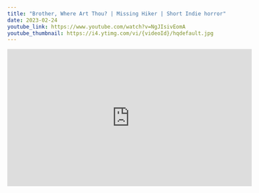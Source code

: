 ```yaml
---
title: "Brother, Where Art Thou? | Missing Hiker | Short Indie horror"
date: 2023-02-24
youtube_link: https://www.youtube.com/watch?v=NgJIsivEomA
youtube_thumbnail: https://i4.ytimg.com/vi/{videoId}/hqdefault.jpg
---
```

<iframe width="560" height="315" src="https://www.youtube.com/embed/NgJIsivEomA" title="Brother, Where Art Thou? | Missing Hiker | Short Indie horror" frameborder="0" allow="accelerometer; autoplay; clipboard-write; encrypted-media; gyroscope; picture-in-picture; web-share" allowfullscreen></iframe>
